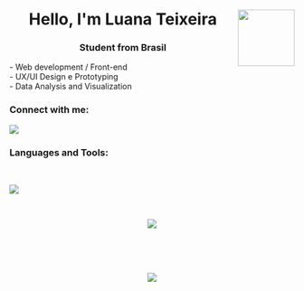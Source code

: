 <h1 align="center"> Hello, I'm Luana Teixeira <img src="https://github.com/luanatex/luanatex/assets/141527536/88f7480c-f9fa-4a09-b59d-8dd1cd5f0778" width="100" align="right"/></h1>

<h3 align="center">Student from Brasil</h3>
<p>
      - Web development / Front-end <br>
      - UX/UI Design e Prototyping <br>
      - Data Analysis and Visualization
</p>


<h3 align="left">Connect with me:</h3>
<p align="left">
  <a href="https://skillicons.dev">
    <img src="https://skillicons.dev/icons?i=linkedin" />
  </a>
</p>

<h3 align="left">Languages and Tools:</h3>
<br>

<p align="left">
  <a href="https://skillicons.dev">
    <img src="https://skillicons.dev/icons?i=js,html,css,python,figma" />
  </a>
</p>


<br>
<p align="center">
  <a href="https://github.com/luanatex/github-readme-stats">
    <img src="https://github-readme-stats.vercel.app/api/top-langs/?username=luanatex&layout=donut&theme=dracula" />
  <a/>
</p>

<br><br><br>

<div align="center">
<img src="https://github.com/luanatex/luanatex/assets/141527536/cd8e3828-f954-42e4-9b74-ebec9ee47b56" align=middle />
</div>
